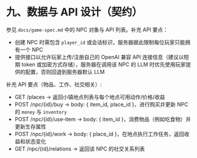# 九、数据与 API 设计（契约）

参见 `docs/game-spec.md` 中的 NPC 对象与 API 列表。补充 API 要点：

- 创建 NPC 时需包含 `player_id` 或会话标识，服务器据此限制每位玩家只能拥有一个 NPC
- 提供接口以允许玩家上传/注册自己的 OpenAI 兼容 API 连接信息（建议以短期 token 或加密方式存储），服务器在调用该 NPC 的 LLM 时优先使用玩家提供的配置，否则回退到服务器默认 LLM

补充 API 要点（物品、工作、社交相关）:
- GET /places -> 返回小镇地点列表与每个地点可用动作/价格/收益
- POST /npc/{id}/buy -> body: { item_id, place_id }，进行购买并更新 NPC 的 `money` 与 `inventory`
- POST /npc/{id}/use-item -> body: { item_id }，消费物品（例如吃食物）并更新生存属性
- POST /npc/{id}/work -> body: { place_id }，在地点执行工作任务，返回收益和状态变化
- GET /npc/{id}/relations -> 返回该 NPC 的社交关系列表
